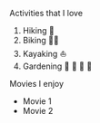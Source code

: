 Activities that I love 
1. Hiking 🗻
2. Biking 🚴‍♂️
3. Kayaking ⛵
4. Gardening 🌽 🍅 🥔 🚜

Movies I enjoy
* Movie 1
* Movie 2
